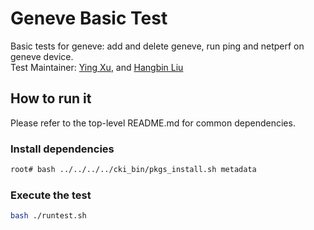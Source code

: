 # Geneve Basic  Test
Basic tests for geneve: add and delete geneve, run ping and netperf on geneve device. \
Test Maintainer: [Ying Xu](mailto:yinxu@redhat.com), and [Hangbin Liu](mailto:haliu@redhat.com)

## How to run it
Please refer to the top-level README.md for common dependencies.

### Install dependencies
```bash
root# bash ../../../../cki_bin/pkgs_install.sh metadata
```

### Execute the test
```bash
bash ./runtest.sh
```
